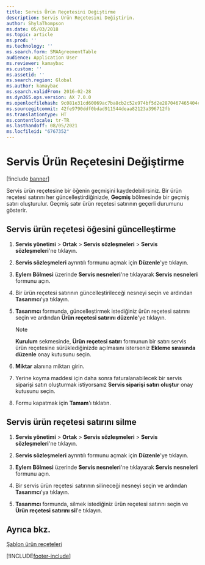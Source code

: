 ```yaml
---
title: Servis Ürün Reçetesini Değiştirme
description: Servis Ürün Reçetesini Değiştirin.
author: ShylaThompson
ms.date: 05/03/2018
ms.topic: article
ms.prod: ''
ms.technology: ''
ms.search.form: SMAAgreementTable
audience: Application User
ms.reviewer: kamaybac
ms.custom: ''
ms.assetid: ''
ms.search.region: Global
ms.author: kamaybac
ms.search.validFrom: 2016-02-28
ms.dyn365.ops.version: AX 7.0.0
ms.openlocfilehash: 9c081e31cd60069ac7ba8cb2c52e974bf5d2e2870467465404c229bee6b6ef57
ms.sourcegitcommit: 42fe9790ddf0bdad911544deaa82123a396712fb
ms.translationtype: HT
ms.contentlocale: tr-TR
ms.lasthandoff: 08/05/2021
ms.locfileid: "6767352"
---
```

# <a name="modify-a-service-bom"></a>Servis Ürün Reçetesini Değiştirme 

[!include [banner](../includes/banner.md)]


Servis ürün reçetesine bir öğenin geçmişini kaydedebilirsiniz. Bir ürün reçetesi satırını her güncelleştirdiğinizde, **Geçmiş** bölmesinde bir geçmiş satırı oluşturulur. Geçmiş satır ürün reçetesi satırının geçerli durumunu gösterir.

## <a name="update-a-service-bom-element"></a>Servis ürün reçetesi öğesini güncelleştirme

1.  **Servis yönetimi** \> **Ortak** \> **Servis sözleşmeleri** \> **Servis sözleşmeleri**'ne tıklayın.

2.  **Servis sözleşmeleri** ayrıntılı formunu açmak için **Düzenle**'ye tıklayın.

3.  **Eylem Bölmesi** üzerinde **Servis nesneleri**'ne tıklayarak **Servis nesneleri** formunu açın.

4.  Bir ürün reçetesi satırının güncelleştirileceği nesneyi seçin ve ardından **Tasarımcı**'ya tıklayın.

5.  **Tasarımcı** formunda, güncelleştirmek istediğiniz ürün reçetesi satırını seçin ve ardından **Ürün reçetesi satırını düzenle**'ye tıklayın.
    
    > [!NOTE]
    > <P><STRONG>Kurulum</STRONG> sekmesinde, <STRONG>Ürün reçetesi satırı</STRONG> formunun bir satırı servis ürün reçetesine sürüklediğinizde açılmasını isterseniz <STRONG>Ekleme sırasında düzenle</STRONG> onay kutusunu seçin.</P>

6.  **Miktar** alanına miktarı girin.

7.  Yerine koyma maddesi için daha sonra faturalanabilecek bir servis siparişi satırı oluşturmak istiyorsanız **Servis siparişi satırı oluştur** onay kutusunu seçin.

8.  Formu kapatmak için **Tamam**'ı tıklatın.

## <a name="delete-a-service-bom-line"></a>Servis ürün reçetesi satırını silme

1.  **Servis yönetimi** \> **Ortak** \> **Servis sözleşmeleri** \> **Servis sözleşmeleri**'ne tıklayın.

2.  **Servis sözleşmeleri** ayrıntılı formunu açmak için **Düzenle**'ye tıklayın.

3.  **Eylem Bölmesi** üzerinde **Servis nesneleri**'ne tıklayarak **Servis nesneleri** formunu açın.

4.  Bir servis ürün reçetesi satırının silineceği nesneyi seçin ve ardından **Tasarımcı**'ya tıklayın.

5.  **Tasarımcı** formunda, silmek istediğiniz ürün reçetesi satırını seçin ve **Ürün reçetesi satırını sil**'e tıklayın.

## <a name="see-also"></a>Ayrıca bkz.

[Şablon ürün reçeteleri](template-boms.md)

  




[!INCLUDE[footer-include](../../includes/footer-banner.md)]